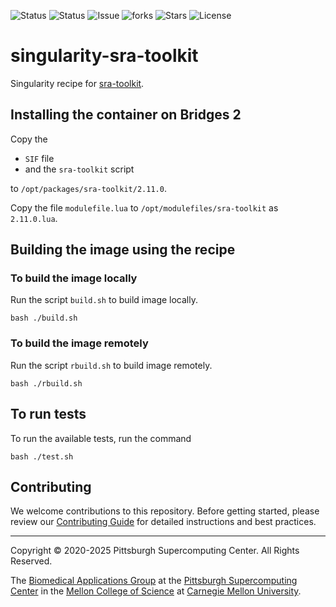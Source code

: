 ![Status](https://github.com/pscedu/singularity-sra-toolkit/actions/workflows/main.yml/badge.svg)
![Status](https://github.com/pscedu/singularity-sra-toolkit/actions/workflows/pretty.yml/badge.svg)
![Issue](https://img.shields.io/github/issues/pscedu/singularity-sra-toolkit)
![forks](https://img.shields.io/github/forks/pscedu/singularity-sra-toolkit)
![Stars](https://img.shields.io/github/stars/pscedu/singularity-sra-toolkit)
![License](https://img.shields.io/github/license/pscedu/singularity-sra-toolkit)

# singularity-sra-toolkit


Singularity recipe for [sra-toolkit](https://github.com/ncbi/sra-tools).

## Installing the container on Bridges 2
Copy the

* `SIF` file
* and the `sra-toolkit` script

to `/opt/packages/sra-toolkit/2.11.0`.

Copy the file `modulefile.lua` to `/opt/modulefiles/sra-toolkit` as ` 2.11.0.lua`.

## Building the image using the recipe

### To build the image locally
Run the script `build.sh` to build image locally.

```
bash ./build.sh
````

### To build the image remotely
Run the script `rbuild.sh` to build image remotely.

```
bash ./rbuild.sh
```

## To run tests
To run the available tests, run the command

```
bash ./test.sh
```
## Contributing
We welcome contributions to this repository. Before getting started, please review our [Contributing Guide](https://raw.githubusercontent.com/pscedu/singularity-report/refs/heads/main/CONTRIBUTING.md) for detailed instructions and best practices.

---
Copyright © 2020-2025 Pittsburgh Supercomputing Center. All Rights Reserved.

The [Biomedical Applications Group](https://www.psc.edu/biomedical-applications/) at the [Pittsburgh Supercomputing
Center](http://www.psc.edu) in the [Mellon College of Science](https://www.cmu.edu/mcs/) at [Carnegie Mellon University](http://www.cmu.edu).

